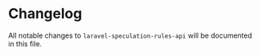 # Changelog

All notable changes to `laravel-speculation-rules-api` will be documented in this file.
